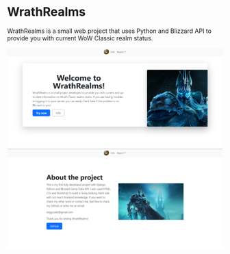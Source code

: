 # WrathRealms

WrathRealms is a small web project that uses Python and Blizzard API to provide you with current WoW Classic realm status.

![Screenshot has not loaded properly](screenshots/011041.png)
![Screenshot has not loaded properly](screenshots/011124.png)

